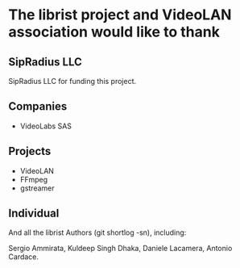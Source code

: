 # The librist project and VideoLAN association would like to thank

## SipRadius LLC
SipRadius LLC for funding this project.

## Companies
* VideoLabs SAS

## Projects
* VideoLAN
* FFmpeg
* gstreamer

## Individual

And all the librist Authors (git shortlog -sn), including:

Sergio Ammirata, Kuldeep Singh Dhaka, Daniele Lacamera, Antonio Cardace.

